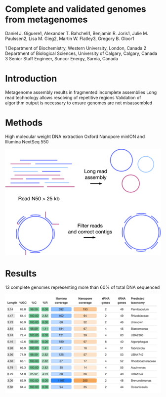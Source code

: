 # Complete and validated genomes from metagenomes

Daniel J. Giguere1, Alexander T. Bahcheli1, Benjamin R. Joris1, 
Julie M. Paulssen2, Lisa M. Gieg2, Martin W. Flatley3, Gregory B. Gloor1

1 Department of Biochemistry, Western University, London, Canada
2 Department of Biological Sciences, University of Calgary, Calgary, Canada
3 Senior Staff Engineer, Suncor Energy, Sarnia, Canada

# Introduction

Metagenome assembly results in fragmented incomplete assemblies
Long read technology allows resolving of repetitive regions
Validation of algorithm output is necessary to ensure  genomes are not misassembled

# Methods 

High molecular weight DNA extraction
Oxford Nanopore minION and Illumina NextSeq 550

![](figs/workflow.png)

# Results 

13 complete genomes representing more than 60% of total DNA sequenced

![](figs/table.png)

